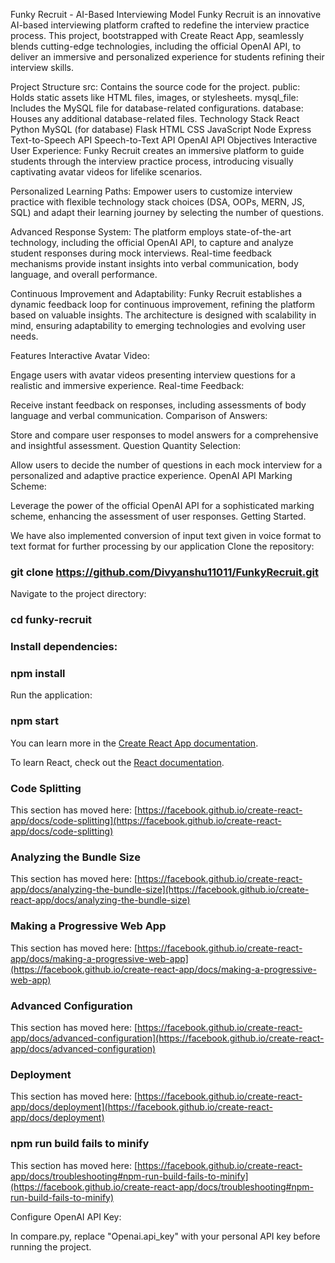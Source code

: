 Funky Recruit - AI-Based Interviewing Model
Funky Recruit is an innovative AI-based interviewing platform crafted to redefine the interview practice process. This project, bootstrapped with Create React App, seamlessly blends cutting-edge technologies, including the official OpenAI API, to deliver an immersive and personalized experience for students refining their interview skills.

Project Structure
src: Contains the source code for the project.
public: Holds static assets like HTML files, images, or stylesheets.
mysql_file: Includes the MySQL file for database-related configurations.
database: Houses any additional database-related files.
Technology Stack
React
Python
MySQL (for database)
Flask
HTML
CSS
JavaScript
Node
Express
Text-to-Speech API
Speech-to-Text API
OpenAI API
Objectives
Interactive User Experience:
Funky Recruit creates an immersive platform to guide students through the interview practice process, introducing visually captivating avatar videos for lifelike scenarios.

Personalized Learning Paths:
Empower users to customize interview practice with flexible technology stack choices (DSA, OOPs, MERN, JS, SQL) and adapt their learning journey by selecting the number of questions.

Advanced Response System:
The platform employs state-of-the-art technology, including the official OpenAI API, to capture and analyze student responses during mock interviews. Real-time feedback mechanisms provide instant insights into verbal communication, body language, and overall performance.

Continuous Improvement and Adaptability:
Funky Recruit establishes a dynamic feedback loop for continuous improvement, refining the platform based on valuable insights. The architecture is designed with scalability in mind, ensuring adaptability to emerging technologies and evolving user needs.

Features
Interactive Avatar Video:

Engage users with avatar videos presenting interview questions for a realistic and immersive experience.
Real-time Feedback:

Receive instant feedback on responses, including assessments of body language and verbal communication.
Comparison of Answers:

Store and compare user responses to model answers for a comprehensive and insightful assessment.
Question Quantity Selection:

Allow users to decide the number of questions in each mock interview for a personalized and adaptive practice experience.
OpenAI API Marking Scheme:

Leverage the power of the official OpenAI API for a sophisticated marking scheme, enhancing the assessment of user responses.
Getting Started.

We have also implemented conversion of input text given in voice format to text format for further processing by our application
Clone the repository:

### git clone https://github.com/Divyanshu11011/FunkyRecruit.git

Navigate to the project directory:

### cd funky-recruit

### Install dependencies:

### npm install

Run the application:

### npm start

You can learn more in the [Create React App documentation](https://facebook.github.io/create-react-app/docs/getting-started).

To learn React, check out the [React documentation](https://reactjs.org/).

### Code Splitting

This section has moved here: [https://facebook.github.io/create-react-app/docs/code-splitting](https://facebook.github.io/create-react-app/docs/code-splitting)

### Analyzing the Bundle Size

This section has moved here: [https://facebook.github.io/create-react-app/docs/analyzing-the-bundle-size](https://facebook.github.io/create-react-app/docs/analyzing-the-bundle-size)

### Making a Progressive Web App

This section has moved here: [https://facebook.github.io/create-react-app/docs/making-a-progressive-web-app](https://facebook.github.io/create-react-app/docs/making-a-progressive-web-app)

### Advanced Configuration

This section has moved here: [https://facebook.github.io/create-react-app/docs/advanced-configuration](https://facebook.github.io/create-react-app/docs/advanced-configuration)

### Deployment

This section has moved here: [https://facebook.github.io/create-react-app/docs/deployment](https://facebook.github.io/create-react-app/docs/deployment)

### npm run build fails to minify

This section has moved here: [https://facebook.github.io/create-react-app/docs/troubleshooting#npm-run-build-fails-to-minify](https://facebook.github.io/create-react-app/docs/troubleshooting#npm-run-build-fails-to-minify)

Configure OpenAI API Key:

In compare.py, replace "Openai.api_key" with your personal API key before running the project.
